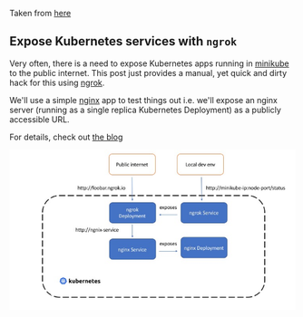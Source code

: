 Taken from [here](https://github.com/abhirockzz/ngrok-kubernetes)

## Expose Kubernetes services with `ngrok`

Very often, there is a need to expose Kubernetes apps running in [minikube](https://kubernetes.io/docs/setup/minikube/) to the public internet. This post just provides a manual, yet quick and dirty hack for this using [ngrok](https://ngrok.com/).

We'll use a simple [nginx](https://www.nginx.com/) app to test things out i.e. we'll expose an nginx server (running as a single replica Kubernetes Deployment) as a publicly accessible URL.

For details, check out [the blog](https://medium.com/@abhishek1987/expose-kubernetes-services-with-ngrok-65280142dab4)

![](assets/ngrok-k8s.jpg)
